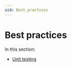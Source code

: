 ```yaml
---
uid: Best_practices
---
```


# Best practices

In this section:

- [Unit testing](xref:Unit_testing)
